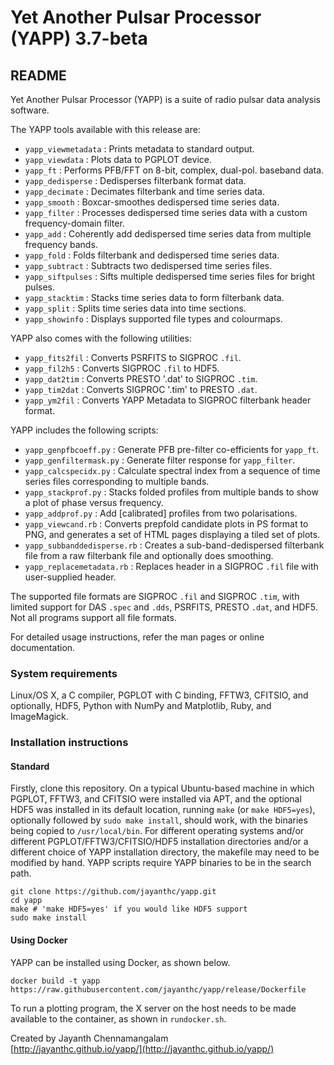 # Yet Another Pulsar Processor (YAPP) 3.7-beta
## README

Yet Another Pulsar Processor (YAPP) is a suite of radio pulsar data analysis software.

The YAPP tools available with this release are:

* `yapp_viewmetadata` : Prints metadata to standard output.
* `yapp_viewdata` : Plots data to PGPLOT device.
* `yapp_ft` : Performs PFB/FFT on 8-bit, complex, dual-pol. baseband data.
* `yapp_dedisperse` : Dedisperses filterbank format data.
* `yapp_decimate` : Decimates filterbank and time series data.
* `yapp_smooth` : Boxcar-smoothes dedispersed time series data.
* `yapp_filter` : Processes dedispersed time series data with a custom frequency-domain filter.
* `yapp_add` : Coherently add dedispersed time series data from multiple frequency bands.
* `yapp_fold` : Folds filterbank and dedispersed time series data.
* `yapp_subtract` : Subtracts two dedispersed time series files.
* `yapp_siftpulses` : Sifts multiple dedispersed time series files for bright pulses.
* `yapp_stacktim` : Stacks time series data to form filterbank data.
* `yapp_split` : Splits time series data into time sections.
* `yapp_showinfo` : Displays supported file types and colourmaps.

YAPP also comes with the following utilities:

* `yapp_fits2fil` : Converts PSRFITS to SIGPROC `.fil`.
* `yapp_fil2h5` : Converts SIGPROC `.fil` to HDF5.
* `yapp_dat2tim` : Converts PRESTO '.dat' to SIGPROC `.tim`.
* `yapp_tim2dat` : Converts SIGPROC '.tim' to PRESTO `.dat`.
* `yapp_ym2fil` : Converts YAPP Metadata to SIGPROC filterbank header format.

YAPP includes the following scripts:

* `yapp_genpfbcoeff.py` : Generate PFB pre-filter co-efficients for `yapp_ft`.
* `yapp_genfiltermask.py` : Generate filter response for `yapp_filter`.
* `yapp_calcspecidx.py` : Calculate spectral index from a sequence of time series files corresponding to multiple bands.
* `yapp_stackprof.py` : Stacks folded profiles from multiple bands to show a plot of phase versus frequency.
* `yapp_addprof.py` : Add [calibrated] profiles from two polarisations.
* `yapp_viewcand.rb` : Converts prepfold candidate plots in PS format to PNG, and generates a set of HTML pages displaying a tiled set of plots.
* `yapp_subbanddedisperse.rb` : Creates a sub-band-dedispersed filterbank file from a raw filterbank file and optionally does smoothing.
* `yapp_replacemetadata.rb` : Replaces header in a SIGPROC `.fil` file with user-supplied header.

The supported file formats are SIGPROC `.fil` and SIGPROC `.tim`, with limited support for DAS `.spec` and `.dds`, PSRFITS, PRESTO `.dat`, and HDF5. Not all programs support all file formats.

For detailed usage instructions, refer the man pages or online documentation.

### System requirements

Linux/OS X, a C compiler, PGPLOT with C binding, FFTW3, CFITSIO, and optionally, HDF5, Python with NumPy and Matplotlib, Ruby, and ImageMagick.

### Installation instructions

#### Standard

Firstly, clone this repository. On a typical Ubuntu-based machine in which PGPLOT, FFTW3, and CFITSIO were installed via APT, and the optional HDF5 was installed in its default location, running `make` (or `make HDF5=yes`), optionally followed by `sudo make install`, should work, with the binaries being copied to `/usr/local/bin`. For different operating systems and/or different PGPLOT/FFTW3/CFITSIO/HDF5 installation directories and/or a different choice of YAPP installation directory, the makefile may need to be modified by hand. YAPP scripts require YAPP binaries to be in the search path.

```
git clone https://github.com/jayanthc/yapp.git
cd yapp
make # 'make HDF5=yes' if you would like HDF5 support
sudo make install
```

#### Using Docker

YAPP can be installed using Docker, as shown below.

```
docker build -t yapp https://raw.githubusercontent.com/jayanthc/yapp/release/Dockerfile
```

To run a plotting program, the X server on the host needs to be made available to the container, as shown in `rundocker.sh`.

Created by Jayanth Chennamangalam  
[http://jayanthc.github.io/yapp/](http://jayanthc.github.io/yapp/)

